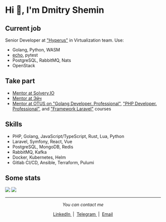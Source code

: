 # Hi 👋, I'm Dmitry Shemin

## Current job

Senior Developer at <a href="https://hyperus.ru/" target="blank">"Hyperus"</a> in Virtualization team.
Use:
- Golang, Python, WASM
- <a href="https://echo.labstack.com/">echo</a>, pytest
- PostgreSQL, RabbitMQ, Nats
- OpenStack

## Take part

- <a href="https://solvery.io/ru/mentor/dshemin" target="blank">Mentor at Solvery.IO</a>
- <a href="https://h.careers/">Mentor at Эйч</a>
- <a href="https://otus.ru/lessons/golang-professional/" target="blank">Mentor at OTUS on "Golang Developer. Professional"</a>, <a href="https://otus.ru/lessons/razrabotchik-php/">"PHP Developer. Professional"</a>, and <a href="https://otus.ru/lessons/laravel/">"Framework Laravel"</a> courses

## Skills

- PHP, Golang, JavaScript/TypeScript, Rust, Lua, Python
- Laravel, Symfony, React, Vue
- PostgreSQL, MongoDB, Redis
- RabbitMQ, Kafka
- Docker, Kubernetes, Helm
- Gitlab CI/CD, Ansible, Terraform, Pulumi

## Some stats

![](https://github-profile-summary-cards.vercel.app/api/cards/repos-per-language?username=dshemin)
![](https://github-profile-summary-cards.vercel.app/api/cards/most-commit-language?username=dshemin)

<hr />
<p align="center">
  <i>You can contact me</i>
  <p align="center">
    <a href="https://linkedin.com/in/dmitry-shemin-1bb0b0149" target="blank">
      LinkedIn
    </a>
    &nbsp;|&nbsp;
    <a href="https://t.me/dshemin" target="blank">
      Telegram
    </a>
    &nbsp;|&nbsp;
    <a href="mailto:shemindmitry@gmail.com">
      Email
    </a>
  </p>
</p>
